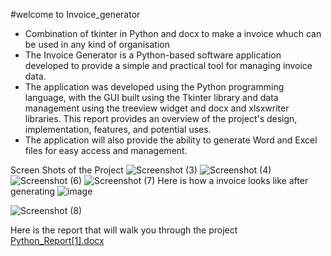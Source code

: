 #welcome to Invoice_generator
<ul>
<li>Combination of tkinter in Python and docx to make a invoice whuch can be used in any kind of organisation</li>

<li>The Invoice Generator is a Python-based software application developed to provide a simple and practical tool for managing invoice data.</li>
<li>The application was developed using the Python programming language, with the GUI built using the Tkinter library and data management using the treeview widget and docx and xlsxwriter libraries. This report provides an overview of the project's design, implementation, features, and potential uses.</li>
<li>The application will also provide the ability to generate Word and Excel files for easy access and management.</li>

</ul>

Screen Shots of the Project
![Screenshot (3)](https://github.com/aravindkontham/Invoice_generator/assets/92075632/9e839c94-3fb1-4775-98b1-8ad574ee93c6)
![Screenshot (4)](https://github.com/aravindkontham/Invoice_generator/assets/92075632/b3c951b5-7ad3-437a-a9d9-75d3436d1723)
![Screenshot (6)](https://github.com/aravindkontham/Invoice_generator/assets/92075632/50891b8d-2d95-4aee-91d5-08e889e29256)
![Screenshot (7)](https://github.com/aravindkontham/Invoice_generator/assets/92075632/c7a915aa-1e9f-4b35-b11c-df2ad63d0e52)
Here is how a invoice looks like after generating
![image](https://github.com/aravindkontham/Invoice_generator/assets/92075632/3b603bbf-03df-4aac-bff6-ff7d4a92767f)

![Screenshot (8)](https://github.com/aravindkontham/Invoice_generator/assets/92075632/920d0db5-4ac5-45a3-bc18-dd0357807e73)

Here is the report that will walk you through the project
[Python_Report[1].docx](https://github.com/aravindkontham/Invoice_generator/files/12500074/Python_Report.1.docx)
